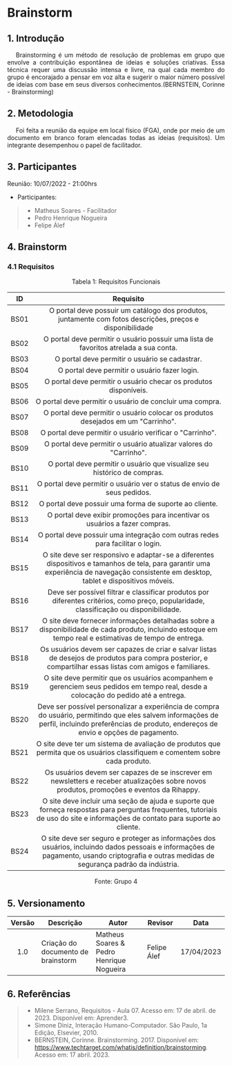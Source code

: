 # Brainstorm


## 1. Introdução
<p style="text-indent: 20px; text-align: justify">
Brainstorming é um método de resolução de problemas em grupo que envolve a contribuição espontânea de ideias e soluções criativas. Essa técnica requer uma discussão intensa e livre, na qual cada membro do grupo é encorajado a pensar em voz alta e sugerir o maior número possível de ideias com base em seus diversos conhecimentos.(BERNSTEIN, Corinne - Brainstorming)
</p>

## 2. Metodologia
<p style="text-indent: 20px; text-align: justify">
Foi feita a reunião da equipe em local físico (FGA), onde por meio de um documento em branco foram elencadas todas as ideias (requisitos). Um integrante desempenhou o papel de facilitador.
</p>

## 3. Participantes
Reunião: 10/07/2022 - 21:00hrs
- Participantes:
> - Matheus Soares - Facilitador
> - Pedro Henrique Nogueira
> - Felipe Álef



## 4. Brainstorm

### 4.1 Requisitos

<div style="text-align: center">
<p>Tabela 1: Requisitos Funcionais</p>
</div>

| ID    | Requisito | 
| :-:   | :--------: |
|  BS01  | O portal deve possuir um catálogo dos produtos, juntamente com fotos descrições, preços e disponibilidade|
|  BS02  | O portal deve permitir o usuário possuir uma lista de favoritos atrelada a sua conta. |
|  BS03  | O portal deve permitir o usuário se cadastrar. |
|  BS04  | O portal deve permitir o usuário fazer login. |
|  BS05  | O portal deve permitir o usuário checar os produtos disponíveis. |
|  BS06  | O portal deve permitir o usuário de concluir uma compra. |
|  BS07  | O portal deve permitir o usuário colocar os produtos desejados em um "Carrinho". |
|  BS08  | O portal deve permitir o usuário verificar o "Carrinho". |
|  BS09  | O portal deve permitir o usuário atualizar valores do "Carrinho". |
|  BS10  | O portal deve permitir o usuário que visualize seu histórico de compras. |
|  BS11  | O portal deve permitir o usuário ver o status de envio de seus pedidos. |
|  BS12  | O portal deve possuir uma forma de suporte ao cliente. |
|  BS13  | O portal deve exibir promoções para incentivar os usuários a fazer compras. |
|  BS14  | O portal deve possuir uma integração com outras redes para facilitar o login. |
| BS15 | O site deve ser responsivo e adaptar-se a diferentes dispositivos e tamanhos de tela, para garantir uma experiência de navegação consistente em desktop, tablet e dispositivos móveis. |
| BS16 | Deve ser possível filtrar e classificar produtos por diferentes critérios, como preço, popularidade, classificação ou disponibilidade. |
| BS17 | O site deve fornecer informações detalhadas sobre a disponibilidade de cada produto, incluindo estoque em tempo real e estimativas de tempo de entrega. |
| BS18 | Os usuários devem ser capazes de criar e salvar listas de desejos de produtos para compra posterior, e compartilhar essas listas com amigos e familiares. |
| BS19 | O site deve permitir que os usuários acompanhem e gerenciem seus pedidos em tempo real, desde a colocação do pedido até a entrega. |
| BS20 | Deve ser possível personalizar a experiência de compra do usuário, permitindo que eles salvem informações de perfil, incluindo preferências de produto, endereços de envio e opções de pagamento. |
| BS21 | O site deve ter um sistema de avaliação de produtos que permita que os usuários classifiquem e comentem sobre cada produto. |
| BS22 | Os usuários devem ser capazes de se inscrever em newsletters e receber atualizações sobre novos produtos, promoções e eventos da Rihappy. |
| BS23 | O site deve incluir uma seção de ajuda e suporte que forneça respostas para perguntas frequentes, tutoriais de uso do site e informações de contato para suporte ao cliente. |
| BS24 | O site deve ser seguro e proteger as informações dos usuários, incluindo dados pessoais e informações de pagamento, usando criptografia e outras medidas de segurança padrão da indústria. |
<div style="text-align: center">
<p>Fonte: Grupo 4</p>
</div>


## 5. Versionamento
| Versão | Descrição    | Autor                         | Revisor           | Data       |
|:------:| ---------- | ----------------------------- | ---------------------------- | -------------- |
|  1.0   | Criação do documento de brainstorm | Matheus Soares  & Pedro Henrique Nogueira | Felipe Álef  | 17/04/2023 |


## 6. Referências
> - Milene Serrano, Requisitos - Aula 07. Acesso em: 17 de abril. de 2023. Disponível em: Aprender3.
> - Simone Diniz, Interação Humano-Computador. São Paulo, 1a Edição, Elsevier, 2010.
> -  BERNSTEIN, Corinne. Brainstorming. 2017. Disponível em: https://www.techtarget.com/whatis/definition/brainstorming. Acesso em: 17 abril. 2023.
